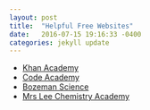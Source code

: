 ```yaml
---
layout: post
title:  "Helpful Free Websites"
date:   2016-07-15 19:16:33 -0400
categories: jekyll update
---
```

<!--This page controls what happens after the Helpful Free Websites link is clicked-->
<ul>
  <li>
     <a href="https://www.khanacademy.org/">Khan Academy</a>
  </li>
  <li>
    <a href="https://www.codecademy.com/">Code Academy</a>
  </li>
  <li>
     <a href="http://www.bozemanscience.com/">Bozeman Science</a>
  </li>
  <li>
     <a href="https://www.youtube.com/channel/UCkxxijr87O6uZfBVZEu9r7A">Mrs Lee Chemistry Academy</a>
  </li>
</ul>

